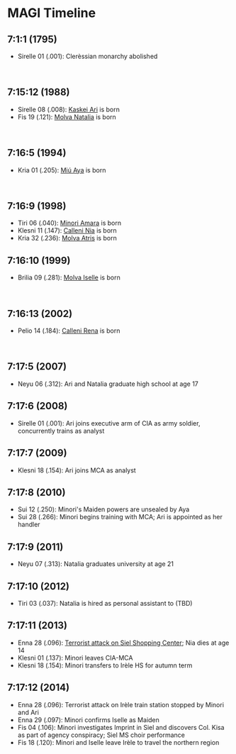 # MAGI Timeline

## 7:1:1 (1795)

- Sirelle 01 (.001): Clerèssian monarchy abolished


&nbsp;

## 7:15:12 (1988)

- Sirelle 08 (.008): [Kaskei Ari](../characters/kaskei-ari.md) is born
- Fis 19 (.121): [Molva Natalia](../characters/molva-natalia.md) is born

&nbsp;

## 7:16:5 (1994)

- Kria 01 (.205): [Miú Aya](../characters/miú-aya.md) is born

&nbsp;

## 7:16:9 (1998)

- Tiri 06 (.040): [Minori Amara](../characters/amara-minori.md) is born
- Klesni 11 (.147): [Calleni Nia](../characters/calleni-nia.md) is born
- Kria 32 (.236): [Molva Atris](../characters/molva-atris.md) is born

## 7:16:10 (1999)

- Brilia 09 (.281): [Molva Iselle](../characters/molva-iselle.md) is born

&nbsp;

## 7:16:13 (2002)

- Pelio 14 (.184): [Calleni Rena](../characters/calleni-rena.md) is born

&nbsp;

## 7:17:5 (2007)

- Neyu 06 (.312): Ari and Natalia graduate high school at age 17

## 7:17:6 (2008)

- Sirelle 01 (.001): Ari joins executive arm of CIA as army soldier, concurrently trains as analyst


## 7:17:7 (2009)

- Klesni 18 (.154): Ari joins MCA as analyst

## 7:17:8 (2010)

- Sui 12 (.250): Minori's Maiden powers are unsealed by Aya
- Sui 28 (.266): Minori begins training with MCA; Ari is appointed as her handler


## 7:17:9 (2011)

- Neyu 07 (.313): Natalia graduates university at age 21


## 7:17:10 (2012)

- Tiri 03 (.037): Natalia is hired as personal assistant to (TBD)

## 7:17:11 (2013)

- Enna 28 (.096): [Terrorist attack on Siel Shopping Center](../events/siel-shopping-center-incident.md); Nia dies at age 14
- Klesni 01 (.137): Minori leaves CIA-MCA
- Klesni 18 (.154): Minori transfers to Irèle HS for autumn term

## 7:17:12 (2014)

- Enna 28 (.096): Terrorist attack on Irèle train station stopped by Minori and Ari
- Enna 29 (.097): Minori confirms Iselle as Maiden
- Fis 04 (.106): Minori investigates Imprint in Siel and discovers Col. Kisa as part of agency conspiracy; Siel MS choir performance
- Fis 18 (.120): Minori and Iselle leave Irèle to travel the northern region